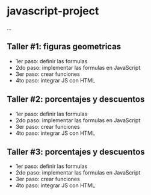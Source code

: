 # javascript-project

... 

## Taller #1: figuras geometricas

- 1er paso: definir las formulas 
- 2do paso: implementar las formulas en JavaScript
- 3er paso: crear funciones
- 4to paso: integrar JS con HTML

## Taller #2: porcentajes y descuentos 

- 1er paso: definir las formulas 
- 2do paso: implementar las formulas en JavaScript
- 3er paso: crear funciones
- 4to paso: integrar JS con HTML

## Taller #3: porcentajes y descuentos 

- 1er paso: definir las formulas 
- 2do paso: implementar las formulas en JavaScript
- 3er paso: crear funciones
- 4to paso: integrar JS con HTML